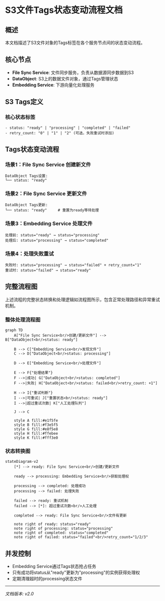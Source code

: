 # S3文件Tags状态变动流程文档

## 概述
本文档描述了S3文件对象的Tags标签在各个服务节点间的状态变动流程。

## 核心节点
- **File Sync Service**: 文件同步服务，负责从数据源同步数据到S3
- **DataObject**: S3上的数据文件对象，通过Tags管理状态
- **Embedding Service**: 下游向量化处理服务

## S3 Tags定义

### 核心状态标签
```
- status: "ready" | "processing" | "completed" | "failed"
- retry_count: "0" | "1" | "2" (可选，失败重试时添加)
```

## Tags状态变动流程

### 场景1：File Sync Service 创建新文件
```
DataObject Tags设置:
└── status: "ready"
```

### 场景2：File Sync Service 更新文件
```
DataObject Tags更新:
└── status: "ready"     # 重置为ready等待处理
```

### 场景3：Embedding Service 处理文件
```
处理前: status="ready" → status="processing"
处理后: status="processing" → status="completed"
```

### 场景4：处理失败重试
```
失败时: status="processing" → status="failed" + retry_count="1"
重试时: status="failed" → status="ready"
```

## 完整流程图

上述流程的完整状态转换和处理逻辑如流程图所示，包含正常处理路径和异常重试机制。

### 整体处理流程图
```mermaid
graph TD
    A["File Sync Service<br/>创建/更新文件"] --> B["DataObject<br/>status: ready"]
    
    B --> C["Embedding Service<br/>发现文件"]
    C --> D["DataObject<br/>status: processing"]
    
    D --> E["Embedding Service<br/>处理文件"]
    
    E --> F{"处理结果"}
    F -->|成功| G["DataObject<br/>status: completed"]
    F -->|失败| H["DataObject<br/>status: failed<br/>retry_count: +1"]
    
    H --> I{"重试判断"}
    I -->|可重试| J["重置状态<br/>status: ready"]
    I -->|超过重试次数| K["人工处理队列"]
    
    J --> C
    
    style A fill:#e1f5fe
    style B fill:#f3e5f5
    style G fill:#e8f5e8
    style H fill:#ffebee
    style K fill:#fff3e0
```

### 状态转换图
```mermaid
stateDiagram-v2
    [*] --> ready: File Sync Service<br/>创建/更新文件
    
    ready --> processing: Embedding Service<br/>获取处理权
    
    processing --> completed: 处理成功
    processing --> failed: 处理失败
    
    failed --> ready: 重试机制
    failed --> [*]: 超过重试次数<br/>人工处理
    
    completed --> ready: File Sync Service<br/>文件有更新
    
    note right of ready: status="ready"
    note right of processing: status="processing"
    note right of completed: status="completed"
    note right of failed: status="failed"<br/>retry_count="1/2/3"
```

## 并发控制
- Embedding Service通过Tags状态抢占任务
- 只有成功将status从"ready"更新为"processing"的实例获得处理权
- 定期清理超时的processing状态文件

---

*文档版本: v2.0* 